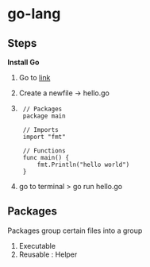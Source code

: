 # go-lang

## Steps

**Install Go**

1. Go to [link](https://go.dev/dl/)
2. Create a newfile -> hello.go
3. ```
	// Packages
	package main

	// Imports
	import "fmt"

	// Functions
	func main() {
		fmt.Println("hello world")
	}

	```

4. go to terminal > go run hello.go 

## Packages

Packages group certain files into a group 

1. Executable
2. Reusable : Helper
